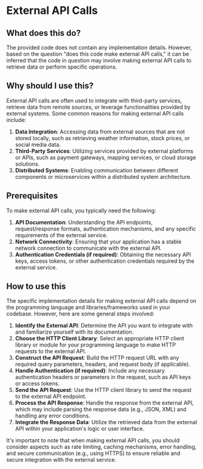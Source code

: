 
  
  # **External API Calls**

## What does this do?
The provided code does not contain any implementation details. However, based on the question "does this code make external API calls," it can be inferred that the code in question may involve making external API calls to retrieve data or perform specific operations.

## Why should I use this?
External API calls are often used to integrate with third-party services, retrieve data from remote sources, or leverage functionalities provided by external systems. Some common reasons for making external API calls include:

1. **Data Integration**: Accessing data from external sources that are not stored locally, such as retrieving weather information, stock prices, or social media data.
2. **Third-Party Services**: Utilizing services provided by external platforms or APIs, such as payment gateways, mapping services, or cloud storage solutions.
3. **Distributed Systems**: Enabling communication between different components or microservices within a distributed system architecture.

## Prerequisites
To make external API calls, you typically need the following:

1. **API Documentation**: Understanding the API endpoints, request/response formats, authentication mechanisms, and any specific requirements of the external service.
2. **Network Connectivity**: Ensuring that your application has a stable network connection to communicate with the external API.
3. **Authentication Credentials (if required)**: Obtaining the necessary API keys, access tokens, or other authentication credentials required by the external service.

## How to use this
The specific implementation details for making external API calls depend on the programming language and libraries/frameworks used in your codebase. However, here are some general steps involved:

1. **Identify the External API**: Determine the API you want to integrate with and familiarize yourself with its documentation.
2. **Choose the HTTP Client Library**: Select an appropriate HTTP client library or module for your programming language to make HTTP requests to the external API.
3. **Construct the API Request**: Build the HTTP request URL with any required query parameters, headers, and request body (if applicable).
4. **Handle Authentication (if required)**: Include any necessary authentication headers or parameters in the request, such as API keys or access tokens.
5. **Send the API Request**: Use the HTTP client library to send the request to the external API endpoint.
6. **Process the API Response**: Handle the response from the external API, which may include parsing the response data (e.g., JSON, XML) and handling any error conditions.
7. **Integrate the Response Data**: Utilize the retrieved data from the external API within your application's logic or user interface.

It's important to note that when making external API calls, you should consider aspects such as rate limiting, caching mechanisms, error handling, and secure communication (e.g., using HTTPS) to ensure reliable and secure integration with the external service.
  
  
